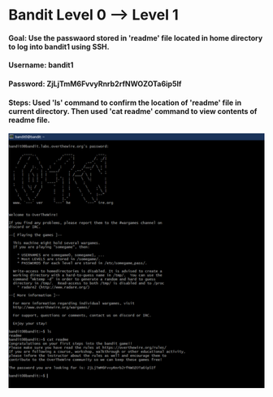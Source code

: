 # Bandit Level 0 --> Level 1

#### Goal: Use the passwaord stored in 'readme' file located in home directory to log into bandit1 using SSH. 
#### Username: bandit1
#### Password: ZjLjTmM6FvvyRnrb2rfNWOZOTa6ip5If
#### Steps: Used 'ls' command to confirm the location of 'readme' file in current directory. Then used 'cat readme' command to view contents of readme file. 

![Bandit Level-1](Bandit-Level-1.png)
